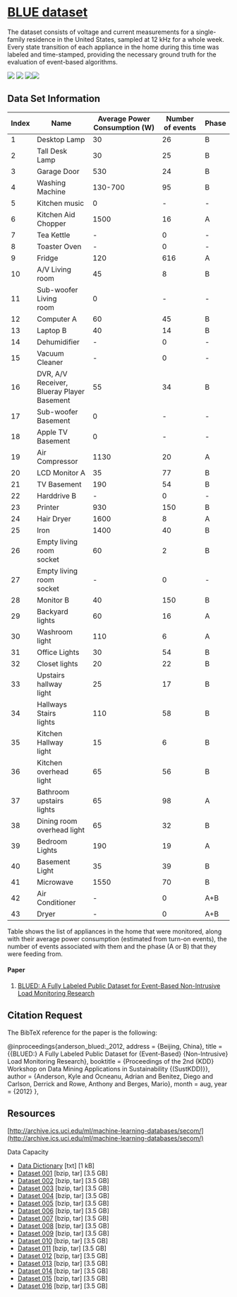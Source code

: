 # [BLUE dataset](<http://portoalegre.andrew.cmu.edu:88/BLUED/>)   

 The dataset consists of voltage and current measurements for a single-family residence in the United States, sampled at 12 kHz for a whole week.  Every state transition of each appliance in the
home during this time was labeled and time-stamped, providing the necessary ground truth for the evaluation of event-based algorithms. 

![](https://img.shields.io/badge/sector-semicon-blue.svg)  ![](https://img.shields.io/badge/sector-power-lightblue.svg)  ![](https://img.shields.io/badge/labeled-yes-blue.svg)![](https://img.shields.io/badge/time--series-yes-blue.svg)   

## Data Set Information         

| Index | Name                                               | Average Power Consumption (W) | Number of events | Phase |
| ----- | -------------------------------------------------- | ----------------------------- | ---------------- | ----- |
| 1     | Desktop Lamp                                       | 30                            | 26               | B     |
| 2     | Tall Desk Lamp                                     | 30                            | 25               | B     |
| 3     | Garage Door                                        | 530                           | 24               | B     |
| 4     | Washing Machine                                    | 130-700                       | 95               | B     |
| 5     | Kitchen music                                      | 0                             | -                | -     |
| 6     | Kitchen Aid Chopper                                | 1500                          | 16               | A     |
| 7     | Tea Kettle                                         | -                             | 0                | -     |
| 8     | Toaster Oven                                       | -                             | 0                | -     |
| 9     | Fridge                                             | 120                           | 616              | A     |
| 10    | A/V Living room                                    | 45                            | 8                | B     |
| 11    | Sub-woofer Living<br/>room                         | 0                             | -                | -     |
| 12    | Computer A                                         | 60                            | 45               | B     |
| 13    | Laptop B                                           | 40                            | 14               | B     |
| 14    | Dehumidifier                                       | -                             | 0                | -     |
| 15    | Vacuum Cleaner                                     | -                             | 0                | -     |
| 16    | DVR, A/V Receiver,<br/>Blueray Player<br/>Basement | 55                            | 34               | B     |
| 17    | Sub-woofer<br/>Basement                            | 0                             | -                | -     |
| 18    | Apple TV<br/>Basement                              | 0                             | -                | -     |
| 19    | Air Compressor                                     | 1130                          | 20               | A     |
| 20    | LCD Monitor A                                      | 35                            | 77               | B     |
| 21    | TV Basement                                        | 190                           | 54               | B     |
| 22    | Harddrive B                                        | -                             | 0                | -     |
| 23    | Printer                                            | 930                           | 150              | B     |
| 24    | Hair Dryer                                         | 1600                          | 8                | A     |
| 25    | Iron                                               | 1400                          | 40               | B     |
| 26    | Empty living room<br/>socket                       | 60                            | 2                | B     |
| 27    | Empty living room<br/>socket                       | -                             | 0                | -     |
| 28    | Monitor B                                          | 40                            | 150              | B     |
| 29    | Backyard lights                                    | 60                            | 16               | A     |
| 30    | Washroom light                                     | 110                           | 6                | A     |
| 31    | Office Lights                                      | 30                            | 54               | B     |
| 32    | Closet lights                                      | 20                            | 22               | B     |
| 33    | Upstairs hallway<br/>light                         | 25                            | 17               | B     |
| 34    | Hallways Stairs<br/>lights                         | 110                           | 58               | B     |
| 35    | Kitchen Hallway<br/>light                          | 15                            | 6                | B     |
| 36    | Kitchen overhead<br/>light                         | 65                            | 56               | B     |
| 37    | Bathroom upstairs<br/>lights                       | 65                            | 98               | A     |
| 38    | Dining room<br/>overhead light                     | 65                            | 32               | B     |
| 39    | Bedroom Lights                                     | 190                           | 19               | A     |
| 40    | Basement Light                                     | 35                            | 39               | B     |
| 41    | Microwave                                          | 1550                          | 70               | B     |
| 42    | Air Conditioner                                    | -                             | 0                | A+B   |
| 43    | Dryer                                              | -                             | 0                | A+B   |

Table shows the list of appliances in the home that were monitored, along with their average power consumption (estimated from turn-on events), the number of events associated with them and the phase (A or B) that they were feeding from.   

#### Paper     

1. [BLUED: A Fully Labeled Public Dataset for Event-Based
   Non-Intrusive Load Monitoring Research](<https://pdfs.semanticscholar.org/ed1b/8fc3074ec5d7bb7cf83e233d3b130637706f.pdf>)          

## Citation Request    

The BibTeX reference for the paper is the following:  

@inproceedings{anderson_blued:_2012, 
  address = {Beijing, China},
  title = {{BLUED:} A Fully Labeled Public Dataset for {Event-Based} {Non-Intrusive} Load Monitoring Research},
  booktitle = {Proceedings of the 2nd {KDD} Workshop on Data Mining Applications in Sustainability {(SustKDD)}},
  author = {Anderson, Kyle and Ocneanu, Adrian and Benitez, Diego and Carlson, Derrick and Rowe, Anthony and Berges, Mario},
  month = aug, year = {2012} },  


## Resources  
[http://archive.ics.uci.edu/ml/machine-learning-databases/secom/](http://archive.ics.uci.edu/ml/machine-learning-databases/secom/)    

Data Capacity     

- [Data Dictionary](http://portoalegre.andrew.cmu.edu:88/BLUED/location_001_datadictionary.txt) [txt] [1 kB]  
- [Dataset 001](http://portoalegre.andrew.cmu.edu:88/BLUED/location_001_dataset_001.tar) [bzip, tar] [3.5 GB]  
- [Dataset 002](http://portoalegre.andrew.cmu.edu:88/BLUED/location_001_dataset_002.tar) [bzip, tar] [3.5 GB]  
- [Dataset 003](http://portoalegre.andrew.cmu.edu:88/BLUED/location_001_dataset_003.tar) [bzip, tar] [3.5 GB]  
- [Dataset 004](http://portoalegre.andrew.cmu.edu:88/BLUED/location_001_dataset_004.tar) [bzip, tar] [3.5 GB]  
- [Dataset 005](http://portoalegre.andrew.cmu.edu:88/BLUED/location_001_dataset_005.tar) [bzip, tar] [3.5 GB]  
- [Dataset 006](http://portoalegre.andrew.cmu.edu:88/BLUED/location_001_dataset_006.tar) [bzip, tar] [3.5 GB]  
- [Dataset 007](http://portoalegre.andrew.cmu.edu:88/BLUED/location_001_dataset_007.tar) [bzip, tar] [3.5 GB]  
- [Dataset 008](http://portoalegre.andrew.cmu.edu:88/BLUED/location_001_dataset_008.tar) [bzip, tar] [3.5 GB]  
- [Dataset 009](http://portoalegre.andrew.cmu.edu:88/BLUED/location_001_dataset_009.tar) [bzip, tar] [3.5 GB]  
- [Dataset 010](http://portoalegre.andrew.cmu.edu:88/BLUED/location_001_dataset_010.tar) [bzip, tar] [3.5 GB]  
- [Dataset 011](http://portoalegre.andrew.cmu.edu:88/BLUED/location_001_dataset_011.tar) [bzip, tar] [3.5 GB]  
- [Dataset 012](http://portoalegre.andrew.cmu.edu:88/BLUED/location_001_dataset_012.tar) [bzip, tar] [3.5 GB]  
- [Dataset 013](http://portoalegre.andrew.cmu.edu:88/BLUED/location_001_dataset_013.tar) [bzip, tar] [3.5 GB]  
- [Dataset 014](http://portoalegre.andrew.cmu.edu:88/BLUED/location_001_dataset_014.tar) [bzip, tar] [3.5 GB]  
- [Dataset 015](http://portoalegre.andrew.cmu.edu:88/BLUED/location_001_dataset_015.tar) [bzip, tar] [3.5 GB]  
- [Dataset 016](http://portoalegre.andrew.cmu.edu:88/BLUED/location_001_dataset_016.tar) [bzip, tar] [3.5 GB]  